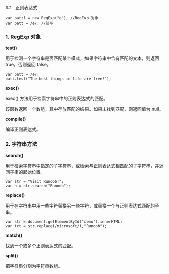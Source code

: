 ##　正则表达式

	var patt1 = new RegExp("e"); //RegExp 对象
	var patt = /e/; //简写


### 1. RegExp 对象
**test()**

用于检测一个字符串是否匹配某个模式，如果字符串中含有匹配的文本，则返回 true，否则返回 false。

	var patt = /e/;
	patt.test("The best things in life are free!");

**exec()**

exec() 方法用于检索字符串中的正则表达式的匹配。

该函数返回一个数组，其中存放匹配的结果。如果未找到匹配，则返回值为 null。

**compile()**

编译正则表达式。

### 2. 字符串方法


**search()**  

用于检索字符串中指定的子字符串，或检索与正则表达式相匹配的子字符串，并返回子串的起始位置。

	var str = "Visit Runoob!"; 
	var n = str.search("Runoob");

**replace()** 

用于在字符串中用一些字符替换另一些字符，或替换一个与正则表达式匹配的子串。

	var str = document.getElementById("demo").innerHTML; 
	var txt = str.replace(/microsoft/i,"Runoob");

**match()**

找到一个或多个正则表达式的匹配。

**split()**

把字符串分割为字符串数组。